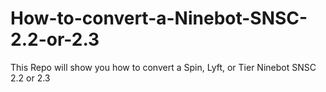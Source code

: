# How-to-convert-a-Ninebot-SNSC-2.2-or-2.3
This Repo will show you how to convert a Spin, Lyft, or Tier Ninebot SNSC 2.2 or 2.3
